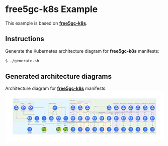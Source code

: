 # free5gc-k8s Example

This example is based on **[free5gc-k8s](https://github.com/niloysh/free5gc-k8s)**.

## Instructions

Generate the Kubernetes architecture diagram for **free5gc-k8s** manifests:
```sh
$ ./generate.sh
```

## Generated architecture diagrams

Architecture diagram for **[free5gc-k8s](https://github.com/niloysh/free5gc-k8s)** manifests:
![free5gc-k8s-diagram.png](free5gc-k8s-diagram.png)
